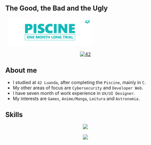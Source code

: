 ## The Good, the Bad and the Ugly

&nbsp;
  <a href="https://github.com/jotavare/42-piscine">
    <img src="https://github.com/jotavare/jotavare/blob/main/42/banners/profile/github_profile_banner_round_piscine_982024_651.png" width="265"/>
  </a>
<p align="center">
 <a href='https://profile.intra.42.fr/users/bmidimo' target="_blank"><img alt='42' src='https://img.shields.io/badge/Luanda-100000?style=flat&logo=42&logoColor=white&labelColor=000000&color=000000'/></a>
  </a>
  
## About me

- I studied at `42 Luanda`, after completing the `Piscine`, mainly in `C`.
- My other areas of focus are `Cybersecurity` and `Developer Web`.
- I have seven month of work experience in `UX/UI Designer`.
- My interests are `Games`, `Anime/Manga`, `Leitura` and `Astronomia`.
  
## Skills

<p align="center">
  <a href="https://skillicons.dev">
    <img src="https://skillicons.dev/icons?i=c,html,css,github,bash,linux,vscode,ps,wordpress" />
  </a>
</p>

<div align=center>
	</a>
	  <img src="https://komarev.com/ghpvc/?username=Nuno-Jesus&style=for-the-badge&color=red"></a>
	</a>
</div>
